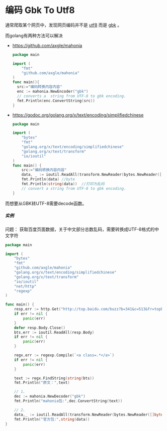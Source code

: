 # 编码 Gbk To Utf8 


通常爬取某个网页中，发现网页编码并不是 [utf8](<https://baike.baidu.com/item/UTF-8?fromtitle=UTF8&fromid=772139>) 而是 [gbk](<https://baike.baidu.com/item/GBK%E5%AD%97%E5%BA%93/3910360?fromtitle=GBK&fromi d=481954&fr=aladdin>) 。

而golang有两种方法可以解决

+ <https://github.com/axgle/mahonia>

  ```go
  package main
  
  import (
      "fmt"
      "github.com/axgle/mahonia"
  )
  func main(){
    src:="编码转换内容内容"
    enc := mahonia.NewEncoder("gbk")
    // converts a  string from UTF-8 to gbk encoding.
    fmt.Println(enc.ConvertString(src)) 
  }
  ```

  

+ <https://godoc.org/golang.org/x/text/encoding/simplifiedchinese>

  ```go
  package main
  
  import (
      "bytes"
      "fmt"
      "golang.org/x/text/encoding/simplifiedchinese"
      "golang.org/x/text/transform"
      "io/ioutil"
  )
  func main() {
      src:="编码转换内容内容"
      data, _ := ioutil.ReadAll(transform.NewReader(bytes.NewReader([]byte(src)), simplifiedchinese.GBK.NewEncoder()))
      fmt.Println(data) //byte
      fmt.Println(string(data))  //打印为乱码
      // convert a string from UTF-8 to gbk encoding.
  }
  ```

而想要从GBK转UTF-8需要decode函数。



##### 实例

问题： 获取百度页面数据，关于中文部分总数乱码，需要转换成UTF-8格式的中文字符

```go
package main

import (
	"bytes"
	"fmt"
	"github.com/axgle/mahonia"
	"golang.org/x/text/encoding/simplifiedchinese"
	"golang.org/x/text/transform"
	"io/ioutil"
	"net/http"
	"regexp"
)

func main() {
	resp,err := http.Get("http://top.baidu.com/buzz?b=341&c=513&fr=topbuzz_b1")
	if err != nil {
		panic(err)
	}
	defer resp.Body.Close()
	bts,err := ioutil.ReadAll(resp.Body)
	if err != nil {
		panic(err)
	}

	regx,err := regexp.Compile(`<a class=.*</a>`)
	if err != nil {
		panic(err)
	}

	text := regx.FindString(string(bts))
	fmt.Println("原文：",text)

	// 1、
	dec := mahonia.NewDecoder("gbk")
	fmt.Println("mahonia包:",dec.ConvertString(text))

	// 2、
	data,_ := ioutil.ReadAll(transform.NewReader(bytes.NewReader([]byte(text)),simplifiedchinese.GBK.NewDecoder()))
	fmt.Println("官方包:",string(data))
}


```

